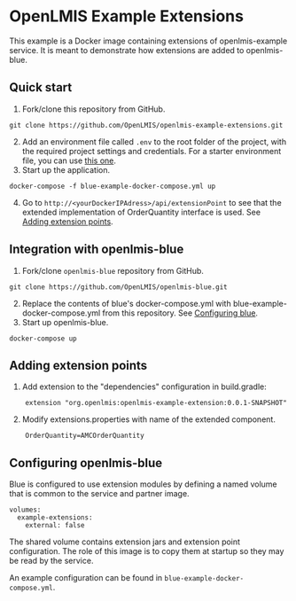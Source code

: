 # OpenLMIS Example Extensions
This example is a Docker image containing extensions of openlmis-example service. It is meant to demonstrate how extensions are added to openlmis-blue.


## Quick start
1. Fork/clone this repository from GitHub.
 ```shell
 git clone https://github.com/OpenLMIS/openlmis-example-extensions.git
 ```
2. Add an environment file called `.env` to the root folder of the project, with the required 
project settings and credentials. For a starter environment file, you can use [this 
one](https://github.com/OpenLMIS/openlmis-config/blob/master/.env).
3. Start up the application.
 ```shell
 docker-compose -f blue-example-docker-compose.yml up
 ```
4. Go to `http://<yourDockerIPAdress>/api/extensionPoint` to see
that the extended implementation of OrderQuantity interface is used. See [Adding extension points](#extensionpoints).


## Integration with openlmis-blue
1. Fork/clone `openlmis-blue` repository from GitHub.
 ```shell
 git clone https://github.com/OpenLMIS/openlmis-blue.git
 ```
2. Replace the contents of blue's docker-compose.yml with blue-example-docker-compose.yml from this repository. 
See [Configuring blue](#configuringblue).
3. Start up openlmis-blue.
 ```shell
 docker-compose up
 ```
 
## <a name="extensionpoints">Adding extension points</a>
1. Add extension to the "dependencies" configuration in build.gradle:
```
    extension "org.openlmis:openlmis-example-extension:0.0.1-SNAPSHOT"
```
2. Modify extensions.properties with name of the extended component.
```
    OrderQuantity=AMCOrderQuantity
```


## <a name="configuringblue">Configuring openlmis-blue</a>
Blue is configured to use extension modules by defining a named volume that is common to the service and partner image. 
```
volumes:
  example-extensions:
    external: false
```
The shared volume contains extension jars and extension point configuration. The role of this image is to copy them at startup so they may be read by the service.

An example configuration can be found in `blue-example-docker-compose.yml`.
